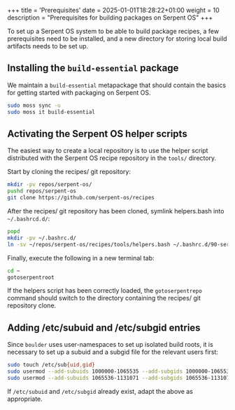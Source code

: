 +++
title = 'Prerequisites'
date = 2025-01-01T18:28:22+01:00
weight = 10
description = "Prerequisites for building packages on Serpent OS"
+++

To set up a Serpent OS system to be able to build package recipes, a few prerequisites need to be
installed, and a new directory for storing local build artifacts needs to be set up.

## Installing the `build-essential` package

We maintain a `build-essential` metapackage that should contain the basics for getting started
with packaging on Serpent OS.

```bash
sudo moss sync -u
sudo moss it build-essential
```

## Activating the Serpent OS helper scripts

The easiest way to create a local repository is to use the helper script distributed with the
Serpent OS recipe repository in the `tools/` directory.

Start by cloning the recipes/ git repository:

```bash
mkdir -pv repos/serpent-os/
pushd repos/serpent-os
git clone https://github.com/serpent-os/recipes

```

After the recipes/ git repository has been cloned, symlink helpers.bash into `~/.bashrcd.d/`:

```bash
popd
mkdir -pv ~/.bashrc.d/
ln -sv ~/repos/serpent-os/recipes/tools/helpers.bash ~/.bashrc.d/90-serpent-helpers.bash
```

Finally, execute the following in a new terminal tab:

```bash
cd ~
gotoserpentroot
```

If the helpers script has been correctly loaded, the `gotoserpentrepo` command should switch to
the directory containing the recipes/ git repository clone.


## Adding /etc/subuid and /etc/subgid entries

Since `boulder` uses user-namespaces to set up isolated build roots, it is necessary to set up
a subuid and a subgid file for the relevant users first:

```bash
sudo touch /etc/sub{uid,gid}
sudo usermod --add-subuids 1000000-1065535 --add-subgids 1000000-1065535 root
sudo usermod --add-subuids 1065536-1131071 --add-subgids 1065536-1131071 "$USER"
```

If `/etc/subuid` and `/etc/subgid` already exist, adapt the above as appropriate.
